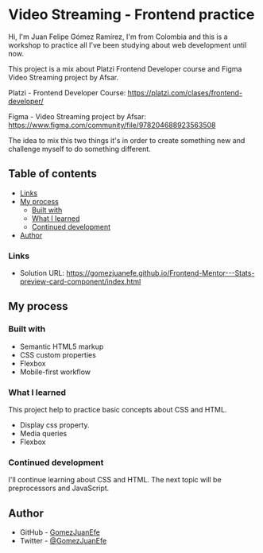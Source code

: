 # Video Streaming - Frontend practice

Hi, I'm Juan Felipe Gómez Ramírez, I'm from Colombia and this is a workshop to practice all I've been studying about web development until now.

This project is a mix about Platzi Frontend Developer course and Figma Video Streaming project by Afsar.

Platzi - Frontend Developer Course: https://platzi.com/clases/frontend-developer/

Figma - Video Streaming project by Afsar: https://www.figma.com/community/file/978204688923563508

The idea to mix this two things it's in order to create something new and challenge myself to do something different.


## Table of contents

- [Links](#links)
- [My process](#my-process)
  - [Built with](#built-with)
  - [What I learned](#what-i-learned)
  - [Continued development](#continued-development)
- [Author](#author)


### Links

- Solution URL: https://gomezjuanefe.github.io/Frontend-Mentor---Stats-preview-card-component/index.html

## My process

### Built with

- Semantic HTML5 markup
- CSS custom properties
- Flexbox
- Mobile-first workflow


### What I learned

This project help to practice basic concepts about CSS and HTML. 

- Display css property.
- Media queries
- Flexbox


### Continued development

I'll continue learning about CSS and HTML. The next topic will be preprocessors and JavaScript.


## Author

- GitHub - [GomezJuanEfe](https://github.com/GomezJuanEfe)
- Twitter - [@GomezJuanEfe](https://twitter.com/GomezJuanEfe)
